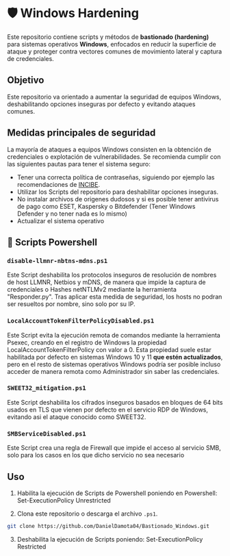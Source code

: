 # 🛡️ Windows Hardening

Este repositorio contiene scripts y métodos de **bastionado (hardening)** para sistemas operativos **Windows**, enfocados en reducir la superficie de ataque y proteger contra vectores comunes de movimiento lateral y captura de credenciales.

## Objetivo

Este repositorio va orientado a aumentar la seguridad de equipos Windows, deshabilitando opciones inseguras por defecto y evitando ataques comunes. 

## Medidas principales de seguridad

La mayoría de ataques a equipos Windows consisten en la obtención de credenciales o explotación de vulnerabilidades. Se recomienda cumplir con las siguientes pautas para tener el sistema seguro:

- Tener una correcta política de contraseñas, siguiendo por ejemplo las recomendaciones de [INCIBE](https://www.incibe.es/ciudadania/tematicas/contrasenas-seguras).
- Utilizar los Scripts del repositorio para deshabilitar opciones inseguras.
- No instalar archivos de origenes dudosos y si es posible tener antivirus de pago como ESET, Kaspersky o Bitdefender (Tener Windows Defender y no tener nada es lo mismo)
- Actualizar el sistema operativo

## 📜 Scripts Powershell

### `disable-llmnr-nbtns-mdns.ps1`

Este Script deshabilita los protocolos inseguros de resolución de nombres de host LLMNR, Netbios y mDNS, de manera que impide la captura de credenciales o Hashes netNTLMv2 mediante la herramienta "Responder.py". Tras aplicar esta medida de seguridad, los hosts no podran ser resueltos por nombre, sino solo por su IP.

### `LocalAccountTokenFilterPolicyDisabled.ps1`

Este Script evita la ejecución remota de comandos mediante la herramienta Psexec, creando en el registro de Windows la propiedad LocalAccountTokenFilterPolicy con valor a 0. Esta propiedad suele estar habilitada por defecto en sistemas Windows 10 y 11 **que estén actualizados**, pero en el resto de sistemas operativos Windows podría ser posible incluso acceder de manera remota como Administrador sin saber las credenciales.

### `SWEET32_mitigation.ps1`

Este Script deshabilita los cifrados inseguros basados en bloques de 64 bits usados en TLS que vienen por defecto en el servicio RDP de Windows, evitando asi el ataque conocido como SWEET32.

### `SMBServiceDisabled.ps1`

Este Script crea una regla de Firewall que impide el acceso al servicio SMB, solo para los casos en los que dicho servicio no sea necesario

## Uso

1. Habilita la ejecución de Scripts de Powershell poniendo en Powershell: Set-ExecutionPolicy Unrestricted
  
2. Clona este repositorio o descarga el archivo `.ps1`.

```bash
git clone https://github.com/DanielDamota04/Bastionado_Windows.git
```

3. Deshabilita la ejecución de Scripts poniendo: Set-ExecutionPolicy Restricted

